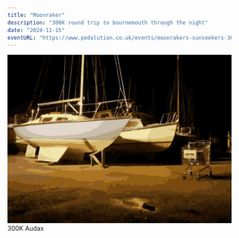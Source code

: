 ```yaml
---
title: "Moonraker"
description: "300K round trip to bournemouth through the night"
date: "2024-11-15"
eventURL: "https://www.pedalution.co.uk/events/moonrakers-sunseekers-300/"
---
```

![](liliput.svg)
300K Audax